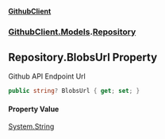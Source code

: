 #### [GithubClient](index 'index')
### [GithubClient.Models](GithubClient.Models 'GithubClient.Models').[Repository](GithubClient.Models.Repository 'GithubClient.Models.Repository')

## Repository.BlobsUrl Property

Github API Endpoint Url

```csharp
public string? BlobsUrl { get; set; }
```

#### Property Value
[System.String](https://docs.microsoft.com/en-us/dotnet/api/System.String 'System.String')